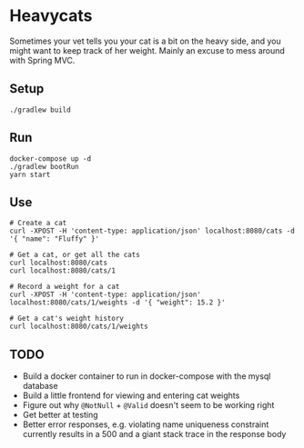 # Heavycats

Sometimes your vet tells you your cat is a bit on the heavy side, and you might want to keep track of her weight.
Mainly an excuse to mess around with Spring MVC.

## Setup
```
./gradlew build
```

## Run
```
docker-compose up -d
./gradlew bootRun
yarn start
```

## Use
```
# Create a cat
curl -XPOST -H 'content-type: application/json' localhost:8080/cats -d '{ "name": "Fluffy" }'

# Get a cat, or get all the cats
curl localhost:8080/cats
curl localhost:8080/cats/1

# Record a weight for a cat
curl -XPOST -H 'content-type: application/json' localhost:8080/cats/1/weights -d '{ "weight": 15.2 }'

# Get a cat's weight history
curl localhost:8080/cats/1/weights
```

## TODO
* Build a docker container to run in docker-compose with the mysql database
* Build a little frontend for viewing and entering cat weights
* Figure out why `@NotNull` + `@Valid` doesn't seem to be working right
* Get better at testing
* Better error responses, e.g. violating name uniqueness constraint currently results in a 500 and a giant stack trace in the response body

